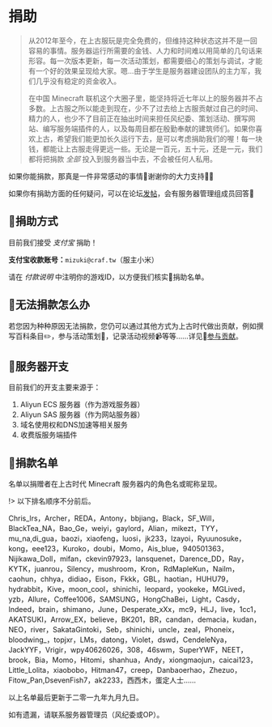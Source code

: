 # 捐助

> 从2012年至今，在上古服玩是完全免费的，但维持这种状态这并不是一回容易的事情。服务器运行所需要的金钱、人力和时间难以用简单的几句话来形容。每一次版本更新，每一次活动策划，都需要细心的策划与调试，才能有一个好的效果呈现给大家。嗯...由于学生是服务器建设团队的主力军，我们几乎没有稳定的资金收入。
>
> 在中国 Minecraft 联机这个大圈子里，能坚持将近七年以上的服务器并不占多数。上古服之所以能走到现在，少不了过去给上古服贡献过自己的时间、精力的人，也少不了目前正在抽出时间来担任风纪委、策划活动、撰写网站、编写服务端插件的人，以及每周目都在殷勤奉献的建筑师们。如果你喜欢上古，希望我们能更加长久运行下去，是可以考虑捐助我们的喔！每一块钱，都能让上古服走得更远一些。无论是一百元，五十元，还是一元，我们都将把捐款 *全部* 投入到服务器当中去，不会被任何人私用。

如果你能捐款，那真是一件非常感动的事情🥰谢谢你的大力支持💖💕

如果你有捐助方面的任何疑问，可以在论坛[发帖](https://bbs.mimaru.me/)，会有服务器管理组成员回答🎉

## 🎁捐助方式

目前我们接受 *支付宝* 捐助！

**支付宝收款账号：**`mizuki@craf.tw`（服主小米）

请在 *付款说明* 中注明你的游戏ID，以方便我们核实📝捐助名单。

## 👀无法捐款怎么办

若您因为种种原因无法捐款，您仍可以通过其他方式为上古时代做出贡献，例如撰写百科条目✏️，参与活动策划🎲，记录活动视频📹等等……详见💖[参与贡献](/contribution.md)。

## 🔖服务器开支

目前我们的开支主要来源于：

1. Aliyun ECS 服务器（作为游戏服务器）
2. Aliyun SAS 服务器（作为网站服务器）
3. 域名使用权和DNS加速等相关服务
4. 收费版服务端插件

## 💌捐款名单

名单以捐赠者在上古时代 Minecraft 服务器内的角色名或昵称呈现。

!> 以下排名顺序不分前后。

Chris_lrs，Archer，REDA，Antony，bbjiang，Black，SF_Will，BlackTea_NA，Bao_Ge，weiyi，gaylord，Alian，mikezt，TYY，mu_na,di_gua，baozi，xiaofeng，luosi，jk233，Izayoi，Ryuunosuke，kong，eee123，Kuroko，doubi，Momo，Ais_blue，940501363，Nijikawa_Doll，mifan，ckevin97923，lansquenet，Darence_DD，Ray，KYTK，juanrou，Silency，mushroom，Kron，RdMapleKun，Nailm，caohun，chhya，didiao，Eison，Fkkk，GBL，haotian，HUHU79，hydrabbit，Kive，moon_cool，shinichi，leopard，yookeke，MGLived，yzb，Allure，Coffee1006，SAMSUNG，HongChaBei，Light，Casdy，Indeed，brain，shimano，June，Desperate_xXx，mc9，HLJ，live，1cc1，AKATSUKI，Arrow_EX，believe，BK201，BR，candan，demacia，kudan，NEO，river，SakataGintoki，Seb，shinichi，uncle，zeal，Phoneix，bloodwing_，topjxr，LMs，datong，Violet，dswd，CendeleNya，JackYYF，Vrigir，wpy40626026，308，46swm，SuperYWF，NEET，brook，Bia，Momo，Hitomi，shanhua，Andy，xiongmaojun，caicai123，Little_Lolita，xiaobobo，Hitman47，creep，Danbaoerhao，Zhezuo，Fitow_Pan,DsevenFish7，ak2233，西西木，蛋定人士……

以上名单最后更新于二零一九年九月九日。

如有遗漏，请联系服务器管理员（风纪委或OP）。
